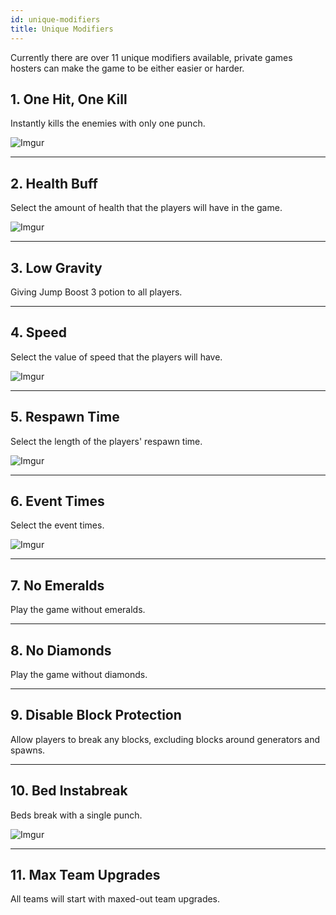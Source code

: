 ```yaml
---
id: unique-modifiers
title: Unique Modifiers
---
```


Currently there are over 11 unique modifiers available, private games hosters can make the game to be either easier or harder.

## 1. One Hit, One Kill
Instantly kills the enemies with only one punch.

![Imgur](https://imgur.com/hcWSGqo.gif)

---

## 2. Health Buff
Select the amount of health that the players will have in the game.

![Imgur](https://imgur.com/tgefdaY.gif)

---

## 3. Low Gravity
Giving Jump Boost 3 potion to all players.

---

## 4. Speed
Select the value of speed that the players will have.

![Imgur](https://imgur.com/EkNrwdu.gif)

---

## 5. Respawn Time
Select the length of the players' respawn time.

![Imgur](https://imgur.com/qNZ3oH2.gif)

---

## 6. Event Times
Select the event times.

![Imgur](https://imgur.com/ukvEG4u.gif)

---

## 7. No Emeralds
Play the game without emeralds.

---

## 8. No Diamonds
Play the game without diamonds.

---

## 9. Disable Block Protection
Allow players to break any blocks, excluding blocks around generators and spawns.

---

## 10. Bed Instabreak
Beds break with a single punch.

![Imgur](https://imgur.com/ikWXp1w.gif)

---

## 11. Max Team Upgrades
All teams will start with maxed-out team upgrades.